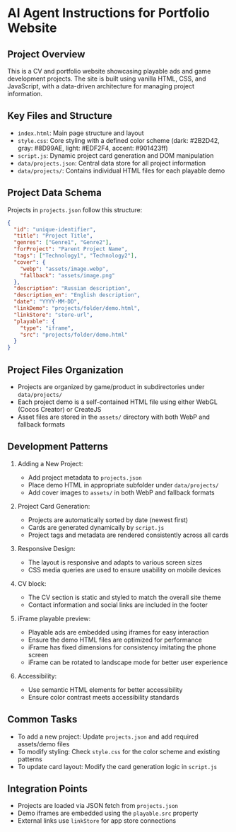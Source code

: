 # AI Agent Instructions for Portfolio Website

## Project Overview
This is a CV and portfolio website showcasing playable ads and game development projects. The site is built using vanilla HTML, CSS, and JavaScript, with a data-driven architecture for managing project information.

## Key Files and Structure
- `index.html`: Main page structure and layout
- `style.css`: Core styling with a defined color scheme (dark: #2B2D42, gray: #8D99AE, light: #EDF2F4, accent: #901423ff)
- `script.js`: Dynamic project card generation and DOM manipulation
- `data/projects.json`: Central data store for all project information
- `data/projects/`: Contains individual HTML files for each playable demo

## Project Data Schema
Projects in `projects.json` follow this structure:
```json
{
  "id": "unique-identifier",
  "title": "Project Title",
  "genres": ["Genre1", "Genre2"],
  "forProject": "Parent Project Name",
  "tags": ["Technology1", "Technology2"],
  "cover": {
    "webp": "assets/image.webp",
    "fallback": "assets/image.png"
  },
  "description": "Russian description",
  "description_en": "English description",
  "date": "YYYY-MM-DD",
  "linkDemo": "projects/folder/demo.html",
  "linkStore": "store-url",
  "playable": {
    "type": "iframe",
    "src": "projects/folder/demo.html"
  }
}
```

## Project Files Organization
- Projects are organized by game/product in subdirectories under `data/projects/`
- Each project demo is a self-contained HTML file using either WebGL (Cocos Creator) or CreateJS
- Asset files are stored in the `assets/` directory with both WebP and fallback formats

## Development Patterns
1. Adding a New Project:
   - Add project metadata to `projects.json`
   - Place demo HTML in appropriate subfolder under `data/projects/`
   - Add cover images to `assets/` in both WebP and fallback formats

2. Project Card Generation:
   - Projects are automatically sorted by date (newest first)
   - Cards are generated dynamically by `script.js`
   - Project tags and metadata are rendered consistently across all cards

3. Responsive Design:
    - The layout is responsive and adapts to various screen sizes
    - CSS media queries are used to ensure usability on mobile devices

4. CV block:
    - The CV section is static and styled to match the overall site theme
    - Contact information and social links are included in the footer

5. iFrame playable preview:
    - Playable ads are embedded using iframes for easy interaction
    - Ensure the demo HTML files are optimized for performance
    - iFrame has fixed dimensions for consistency imitating the phone screen
    - iFrame can be rotated to landscape mode for better user experience

6. Accessibility:
    - Use semantic HTML elements for better accessibility
    - Ensure color contrast meets accessibility standards

## Common Tasks
- To add a new project: Update `projects.json` and add required assets/demo files
- To modify styling: Check `style.css` for the color scheme and existing patterns
- To update card layout: Modify the card generation logic in `script.js`

## Integration Points
- Projects are loaded via JSON fetch from `projects.json`
- Demo iframes are embedded using the `playable.src` property
- External links use `linkStore` for app store connections
